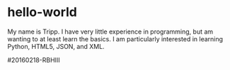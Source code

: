 # hello-world

My name is Tripp. I have very little experience in programming, but am wanting to at least learn the basics. I am particularly interested in learning Python, HTML5, JSON, and XML.

#20160218-RBHIII
